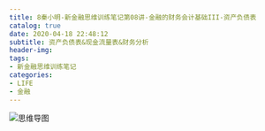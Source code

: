 ```yaml
---
title: 8秦小明-新金融思维训练笔记第08讲-金融的财务会计基础III-资产负债表
catalog: true
date: 2020-04-18 22:48:12
subtitle: 资产负债表&现金流量表&财务分析
header-img:
tags:
- 新金融思维训练笔记
categories:
- LIFE
- 金融
---
```


![思维导图]()